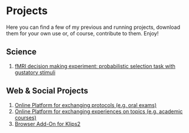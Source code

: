# Projects

Here you can find a few of my previous and running projects, download them for your own use or, of course, contribute to them.
Enjoy!

## Science
1. [fMRI decision making experiment: probabilistic selection task with gustatory stimuli](https://github.com/oreiner/FPST.git)
## Web & Social Projects
1. [Online Platform for exchanging protocols (e.g. oral exams)](https://github.com/oreiner/Digitales_Skriptenzimmer.git)
2. [Online Platform  for exchanging experiences on topics (e.g. academic courses)](https://github.com/oreiner/Wahlpflichtblock-Gutachter.git)
3. [Browser Add-On for Klips2](https://github.com/oreiner/WPB-Gutacher-Notenspiegel.git)
